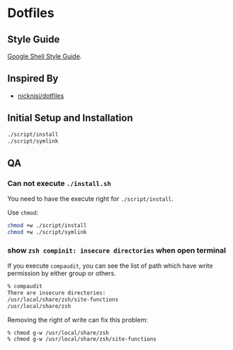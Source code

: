 # Dotfiles

## Style Guide

[Google Shell Style Guide](https://google.github.io/styleguide/shellguide.html).

## Inspired By

* [nicknisi/dotfiles](https://github.com/nicknisi/dotfiles)

## Initial Setup and Installation

```bash
./script/install
./script/symlink
```

## QA

### Can not execute `./install.sh`

You need to have the execute right for `./script/install`.

Use `chmod`:

```bash
chmod +w ./script/install
chmod +w ./script/symlink
```

### show `zsh compinit: insecure directories` when open terminal

If you execute `compaudit`, you can see the list of path which have write permission by either group or others.

```bash
% compaudit
There are insecure directories:
/usr/local/share/zsh/site-functions
/usr/local/share/zsh
```

Removing the right of write can fix this problem:

```bash
% chmod g-w /usr/local/share/zsh 
% chmod g-w /usr/local/share/zsh/site-functions 
```
